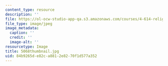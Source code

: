 ```yaml
---
content_type: resource
description: ''
file: https://ol-ocw-studio-app-qa.s3.amazonaws.com/courses/4-614-religious-architecture-and-islamic-cultures-fall-2002/84b9265de82ca8812e8270f1d577a352_5068thumbnail.jpg
file_type: image/jpeg
image_metadata:
  caption: ''
  credit: ''
  image-alt: ''
resourcetype: Image
title: 5068thumbnail.jpg
uid: 84b9265d-e82c-a881-2e82-70f1d577a352
---
```

